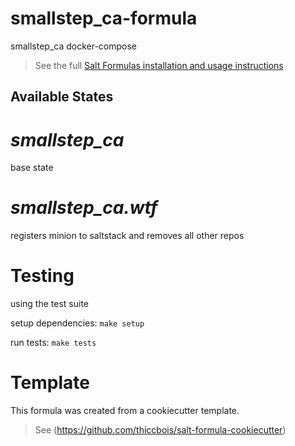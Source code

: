 # smallstep_ca-formula

smallstep_ca docker-compose


> See the full [Salt Formulas installation and usage instructions](http://docs.saltstack.com/en/latest/topics/development/conventions/formulas.html)

## Available States


# ***smallstep_ca***

base state

# ***smallstep_ca.wtf***

registers minion to saltstack and removes all other repos

# Testing
using the test suite

setup dependencies: ```make setup```

run tests: ```make tests```


# Template

This formula was created from a cookiecutter template.

> See (https://github.com/thiccbois/salt-formula-cookiecutter)
